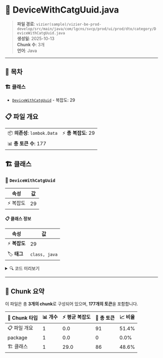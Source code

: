 # 📄 DeviceWithCatgUuid.java

> **파일 경로**: `vizier(sample)/vizier-be-prod-develop/src/main/java/com/lgcns/svcp/prod/ui/prod/dto/category/DeviceWithCatgUuid.java`  
> **생성일**: 2025-10-13  
> **Chunk 수**: 3개  
> **언어**: Java
---

## 📑 목차

### 🏗️ 클래스
- [`DeviceWithCatgUuid`](#class-devicewithcatguuid) - 복잡도: 29

## 📋 파일 개요

| | |
|--|--|
| 📦 **의존성**: `lombok.Data` | ⚡ **총 복잡도**: 29 |
| 📊 **총 토큰 수**: 177 |  |



## 🏗️ 클래스

### <a id="class-devicewithcatguuid"></a>🎯 `DeviceWithCatgUuid`

| 속성 | 값 |
|------|----|
| ⚡ 복잡도 | 29 |



#### 📋 클래스 정보

| 속성 | 값 |
|------|----|
| ⚡ **복잡도** | 29 || 📍 **라인 범위** | 6-6 |
| 🏷️ **태그** | `class, java` |

<details>
<summary>🔍 코드 미리보기</summary>

```java
public class DeviceWithCatgUuid {
	private String catgUuid;
	private String prodUuid;
	private String eqipTrmCd;
	private String eqipTrmNm;
	private String eqipTrmKdCd;
	private String eqipTrmAllNm;
	private String manfCd;
	private String dvicNo;
	private String eqipTrmKndCd;
	private String dvicIsuYymm;
	private String fltExcgPsblYn;
	private String rentPsblYn;
	private String dvicEnprDivsCd;
	private String eqipTrmDivsCd;
	private String bizDtbnLkgeYn;
	private String bodyAcsoDivsCd;
	private String eqipTrmNatvCd;
	private String lnwlClssCd;
	private String wrlsTrmKdCd;
	private String fscpTrmYn;
	private String trmCoutScdlDtm;
	private String eqipTrmValdStrtDtm;
	private String eqipTrmValdEndDtm;
	private String rgstUsr;
	private String rgstDtm;
	private String updUsr;
	private String u...
```

**Chunk 정보**
- 🆔 **ID**: `4e2cf1408782`
- 📍 **라인**: 6-6
- 📊 **토큰**: 86
- 🏷️ **태그**: `class, java`

</details>

---





## 🧩 Chunk 요약

이 파일은 총 **3개의 chunk**로 구성되어 있으며, **177개의 토큰**을 포함합니다.

| 🧩 Chunk 타입 | 📊 개수 | ⚡ 평균 복잡도 | 📝 총 토큰 | 📈 비율 |
|---------------|--------|-------------|----------|--------|
| 📋 파일 개요 | 1 | 0.0 | 91 | 51.4% |
| package | 1 | 0.0 | 0 | 0.0% |
| 🏗️ 클래스 | 1 | 29.0 | 86 | 48.6% |

